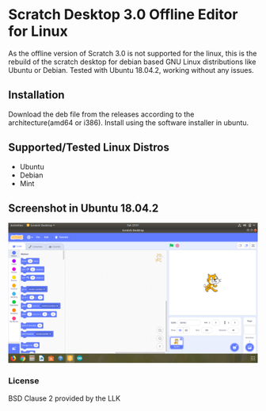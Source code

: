 # Scratch Desktop 3.0 Offline Editor for Linux
As the offline version of Scratch 3.0 is not supported for the linux, this is the rebuild of the scratch desktop for debian based GNU Linux distributions like Ubuntu or Debian. Tested with Ubuntu 18.04.2, working without any issues.

## Installation
Download the deb file from the releases according to the architecture(amd64 or i386). Install using the software installer in ubuntu.

## Supported/Tested Linux Distros
* Ubuntu 
* Debian
* Mint

## Screenshot in Ubuntu 18.04.2
![Screenshot](screenshot.png)

### License
BSD Clause 2 provided by the LLK
